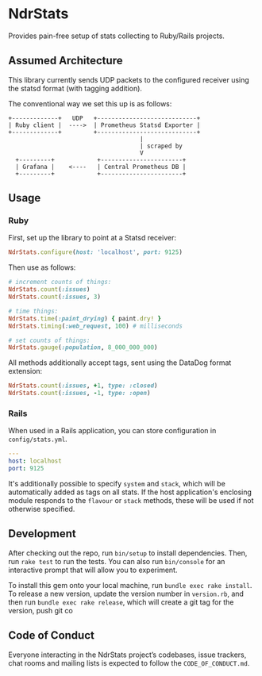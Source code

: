 # NdrStats

Provides pain-free setup of stats collecting to Ruby/Rails projects.

## Assumed Architecture

This library currently sends UDP packets to the configured receiver using the statsd format (with tagging addition).

The conventional way we set this up is as follows:

```
+-------------+   UDP   +----------------------------+
| Ruby client |  ---->  | Prometheus Statsd Exporter |
+-------------+         +----------------------------+
                                     |
                                     | scraped by
                                     V
  +---------+            +-----------------------+
  | Grafana |    <----   | Central Prometheus DB |
  +---------+            +-----------------------+
```

## Usage

### Ruby

First, set up the library to point at a Statsd receiver:

```ruby
NdrStats.configure(host: 'localhost', port: 9125)
```

Then use as follows:

```ruby
# increment counts of things:
NdrStats.count(:issues)
NdrStats.count(:issues, 3)

# time things:
NdrStats.time(:paint_drying) { paint.dry! }
NdrStats.timing(:web_request, 100) # milliseconds

# set counts of things:
NdrStats.gauge(:population, 8_000_000_000)
```

All methods additionally accept tags, sent using the DataDog format extension:

```ruby
NdrStats.count(:issues, +1, type: :closed)
NdrStats.count(:issues, -1, type: :open)
```

### Rails

When used in a Rails application, you can store configuration in `config/stats.yml`.

```yaml
---
host: localhost
port: 9125
```

It's additionally possible to specify `system` and `stack`, which will be automatically added as tags on all stats.
If the host application's enclosing module responds to the `flavour` or `stack` methods, these will be used if not otherwise specified.

## Development

After checking out the repo, run `bin/setup` to install dependencies. Then, run `rake test` to run the tests. You can also run `bin/console` for an interactive prompt that will allow you to experiment.

To install this gem onto your local machine, run `bundle exec rake install`. To release a new version, update the version number in `version.rb`, and then run `bundle exec rake release`, which will create a git tag for the version, push git co


## Code of Conduct

Everyone interacting in the NdrStats project’s codebases, issue trackers, chat rooms and mailing lists is expected to follow the `CODE_OF_CONDUCT.md`.
